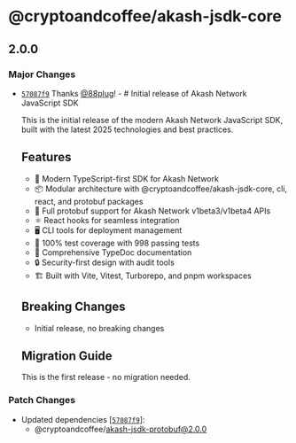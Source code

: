 # @cryptoandcoffee/akash-jsdk-core

## 2.0.0

### Major Changes

- [`57087f9`](https://github.com/cryptoandcoffee/akash-jsdk/commit/57087f9003da8d4b97a048614ba6690c1f0b2132) Thanks [@88plug](https://github.com/88plug)! - # Initial release of Akash Network JavaScript SDK

  This is the initial release of the modern Akash Network JavaScript SDK, built with the latest 2025 technologies and best practices.

  ## Features
  - 🚀 Modern TypeScript-first SDK for Akash Network
  - 📦 Modular architecture with @cryptoandcoffee/akash-jsdk-core, cli, react, and protobuf packages
  - 🔗 Full protobuf support for Akash Network v1beta3/v1beta4 APIs
  - ⚛️ React hooks for seamless integration
  - 🖥️ CLI tools for deployment management
  - 🧪 100% test coverage with 998 passing tests
  - 📖 Comprehensive TypeDoc documentation
  - 🔒 Security-first design with audit tools
  - 🏗️ Built with Vite, Vitest, Turborepo, and pnpm workspaces

  ## Breaking Changes
  - Initial release, no breaking changes

  ## Migration Guide

  This is the first release - no migration needed.

### Patch Changes

- Updated dependencies [[`57087f9`](https://github.com/cryptoandcoffee/akash-jsdk/commit/57087f9003da8d4b97a048614ba6690c1f0b2132)]:
  - @cryptoandcoffee/akash-jsdk-protobuf@2.0.0
